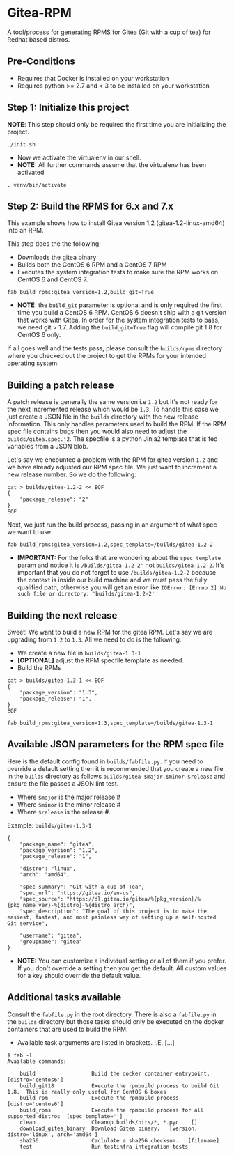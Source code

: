 # Gitea-RPM

A tool/process for generating RPMS for Gitea (Git with a cup of tea) for
Redhat based distros.


## Pre-Conditions

* Requires that Docker is installed on your workstation
* Requires python >= 2.7 and < 3 to be installed on your workstation


## Step 1: Initialize this project
**NOTE**: This step should only be required the first time you are
initializing the project.
```
./init.sh
```

* Now we activate the virtualenv in our shell.
* **NOTE:** All further commands assume that the virtualenv has been activated
```
. venv/bin/activate
```

## Step 2: Build the RPMS for 6.x and 7.x
This example shows how to install Gitea version 1.2
(gitea-1.2-linux-amd64) into an RPM.

This step does the the following:
* Downloads the gitea binary
* Builds both the CentOS 6 RPM and a CentOS 7 RPM
* Executes the system integration tests to make sure the RPM works on
  CentOS 6 and CentOS 7.

```
fab build_rpms:gitea_version=1.2,build_git=True
```

* **NOTE:** the `build_git` parameter is optional and is only required the
  first time you build a CentOS 6 RPM.  CentOS 6 doesn't ship with a git
  version that works with Gitea. In order for the system integration
  tests to pass, we need git > 1.7.  Adding the `build_git=True` flag will
  compile git 1.8 for CentOS 6 only.

If all goes well and the tests pass, please consult the `builds/rpms` directory where you checked out the project to get the RPMs for your intended operating system.


## Building a patch release
A patch release is generally the same version i.e `1.2` but it's not ready for the next incremented release which would be `1.3`. To handle this case we just create a JSON file in the `builds` directory with the new release information.  This only handles parameters used to build the RPM.  If the RPM spec file contains bugs then you would also need to adjust the `builds/gitea.spec.j2`.  The specfile is a python Jinja2 template that is fed variables from a JSON blob.

Let's say we encounted a problem with the RPM for gitea version `1.2` and we have already adjusted our RPM spec file.  We just want to increment a new release number.  So we do the following:


```
cat > builds/gitea-1.2-2 << EOF
{
    "package_release": "2"
}
EOF
```

Next, we just run the build process, passing in an argument of what spec we want to use.

```
fab build_rpms:gitea_version=1.2,spec_template=/builds/gitea-1.2-2
```

* **IMPORTANT:** For the folks that are wondering about the `spec_template` param and notice it is `/builds/gitea-1.2-2'` not `builds/gitea-1.2-2`.  It's important that you do not forget to use `/builds/gitea-1.2-2` because the context is inside our build machine and we must pass the fully qualified path, otherwise you will get an error like `IOError: [Errno 2] No such file or directory: 'builds/gitea-1.2-2'`



## Building the next release
Sweet!  We want to build a new RPM for the gitea RPM.  Let's say we are upgrading from `1.2` to `1.3`.  All we need to do is the following.

* We create a new file in `builds/gitea-1.3-1`
* **[OPTIONAL]** adjust the RPM specfile template as needed.
* Build the RPMs

```
cat > builds/gitea-1.3-1 << EOF
{
    "package_version": "1.3",
    "package_release": "1",
}
EOF

fab build_rpms:gitea_version=1.3,spec_template=/builds/gitea-1.3-1
```


## Available JSON parameters for the RPM spec file
Here is the default config found in `builds/fabfile.py`.  If you need to override a default setting then it is recommended that you create a new file in the `builds` directory as follows `builds/gitea-$major.$minor-$release` and ensure the file passes a JSON lint test.
* Where `$major` is the major release #
* Where `$minor` is the minor release #
* Where `$release` is the release #.

Example: `builds/gitea-1.3-1`

```
{
    "package_name": "gitea",
    "package_version": "1.2",
    "package_release": "1",

    "distro": "linux",
    "arch": "amd64",

    "spec_summary": "Git with a cup of Tea",
    "spec_url": "https://gitea.io/en-us",
    "spec_source": "https://dl.gitea.io/gitea/%{pkg_version}/%{pkg_name_ver}-%{distro}-%{distro_arch}",
    "spec_description": "The goal of this project is to make the easiest, fastest, and most painless way of setting up a self-hosted Git service",

    "username": "gitea",
    "groupname": "gitea"
}
```

* **NOTE:** You can customize a individual setting or all of them if you prefer.  If you don't override a setting then you get the default.  All custom values for a key should override the default value.

## Additional tasks available
Consult the `fabfile.py` in the root directory.  There is also a `fabfile.py` in the `builds` directory but those tasks should only be executed on the docker containers that are used to build the RPM.

* Available task arguments are listed in brackets.  I.E. [...]

```
$ fab -l
Available commands:

    build                  Build the docker container entrypoint.  [distro='centos6']
    build_git18            Execute the rpmbuild process to build Git 1.8.  This is really only useful for CentOS 6 boxes
    build_rpm              Execute the rpmbuild process  [distro='centos6']
    build_rpms             Execute the rpmbuild process for all supported distros  [spec_template='']
    clean                  Cleanup builds/bits/*, *.pyc.   []
    download_gitea_binary  Download Gitea binary.   [version, distro='linux', arch='amd64']
    sha256                 Caclulate a sha256 checksum.   [filename]
    test                   Run testinfra integration tests
```
